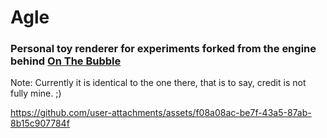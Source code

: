  # Agle
 ### Personal toy renderer for experiments forked from the engine behind [On The Bubble](https://store.steampowered.com/app/2707350/On_the_Bubble/) 

Note: Currently it is identical to the one there, that is to say, credit is not fully mine. ;)

https://github.com/user-attachments/assets/f08a08ac-be7f-43a5-87ab-8b15c907784f

